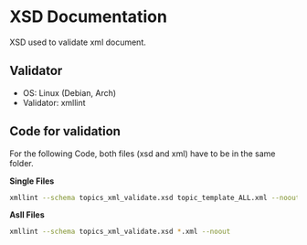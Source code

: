 # XSD Documentation
XSD used to validate xml document.

## Validator
* OS: Linux (Debian, Arch)
* Validator: xmllint

## Code for validation
For the following Code, both files (xsd and xml) have to be in the same folder.

**Single Files**
```bash
xmllint --schema topics_xml_validate.xsd topic_template_ALL.xml --noout
```
**Asll Files**
```bash
xmllint --schema topics_xml_validate.xsd *.xml --noout
```
